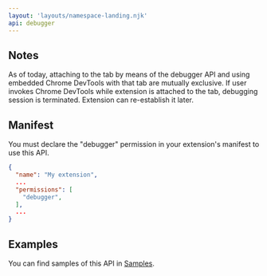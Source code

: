 ```yaml
---
layout: 'layouts/namespace-landing.njk'
api: debugger
---
```


## Notes

As of today, attaching to the tab by means of the debugger API and using embedded Chrome DevTools
with that tab are mutually exclusive. If user invokes Chrome DevTools while extension is attached to
the tab, debugging session is terminated. Extension can re-establish it later.

## Manifest

You must declare the "debugger" permission in your extension's manifest to use this API.

```json
{
  "name": "My extension",
  ...
  "permissions": [
    "debugger",
  ],
  ...
}
```

## Examples

You can find samples of this API in [Samples][1].

[1]: /extensions/samples#search:debugger
